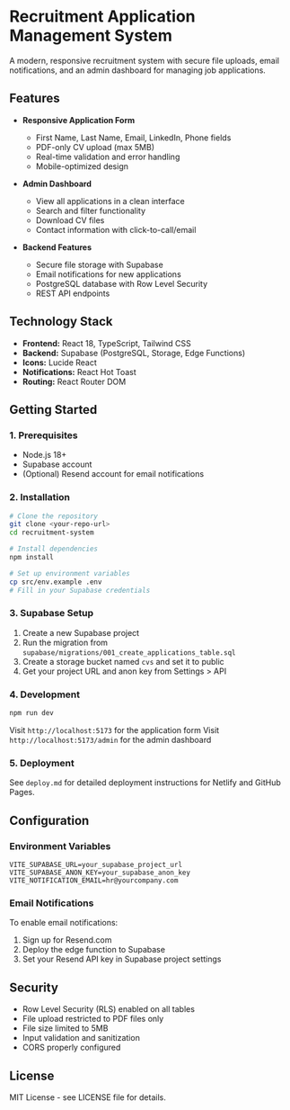# Recruitment Application Management System

A modern, responsive recruitment system with secure file uploads, email notifications, and an admin dashboard for managing job applications.

## Features

- **Responsive Application Form**
  - First Name, Last Name, Email, LinkedIn, Phone fields
  - PDF-only CV upload (max 5MB)
  - Real-time validation and error handling
  - Mobile-optimized design

- **Admin Dashboard**
  - View all applications in a clean interface
  - Search and filter functionality
  - Download CV files
  - Contact information with click-to-call/email

- **Backend Features**
  - Secure file storage with Supabase
  - Email notifications for new applications
  - PostgreSQL database with Row Level Security
  - REST API endpoints

## Technology Stack

- **Frontend:** React 18, TypeScript, Tailwind CSS
- **Backend:** Supabase (PostgreSQL, Storage, Edge Functions)
- **Icons:** Lucide React
- **Notifications:** React Hot Toast
- **Routing:** React Router DOM

## Getting Started

### 1. Prerequisites

- Node.js 18+
- Supabase account
- (Optional) Resend account for email notifications

### 2. Installation

```bash
# Clone the repository
git clone <your-repo-url>
cd recruitment-system

# Install dependencies
npm install

# Set up environment variables
cp src/env.example .env
# Fill in your Supabase credentials
```

### 3. Supabase Setup

1. Create a new Supabase project
2. Run the migration from `supabase/migrations/001_create_applications_table.sql`
3. Create a storage bucket named `cvs` and set it to public
4. Get your project URL and anon key from Settings > API

### 4. Development

```bash
npm run dev
```

Visit `http://localhost:5173` for the application form
Visit `http://localhost:5173/admin` for the admin dashboard

### 5. Deployment

See `deploy.md` for detailed deployment instructions for Netlify and GitHub Pages.

## Configuration

### Environment Variables

```env
VITE_SUPABASE_URL=your_supabase_project_url
VITE_SUPABASE_ANON_KEY=your_supabase_anon_key
VITE_NOTIFICATION_EMAIL=hr@yourcompany.com
```

### Email Notifications

To enable email notifications:

1. Sign up for Resend.com
2. Deploy the edge function to Supabase
3. Set your Resend API key in Supabase project settings

## Security

- Row Level Security (RLS) enabled on all tables
- File upload restricted to PDF files only
- File size limited to 5MB
- Input validation and sanitization
- CORS properly configured

## License

MIT License - see LICENSE file for details.